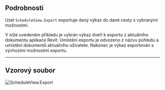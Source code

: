 ## Podrobnosti
Uzel `ScheduleView.Export` exportuje daný výkaz do dané cesty s vybranými možnostmi.

V níže uvedeném příkladu je vybrán výkaz dveří k exportu z aktuálního dokumentu aplikace Revit. Umístění exportu je odvozeno z názvu pohledu a umístění dokumentů aktuálního uživatele. Nakonec je výkaz exportován s výchozími možnostmi exportu.
___
## Vzorový soubor

![ScheduleView.Export](./Revit.Elements.Views.ScheduleView.Export_img.jpg)
